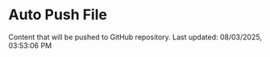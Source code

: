 # Auto Push File

Content that will be pushed to GitHub repository.
Last updated: 08/03/2025, 03:53:06 PM